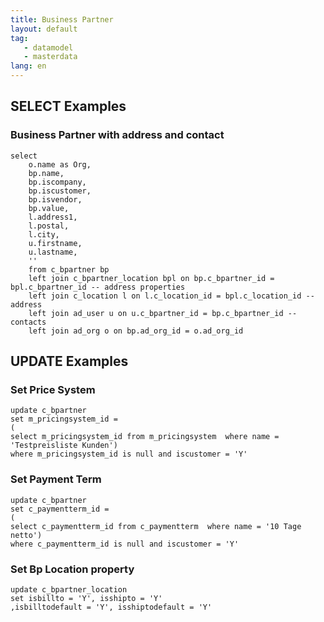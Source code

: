 ```yaml
---
title: Business Partner
layout: default
tag: 
   - datamodel
   - masterdata
lang: en
---
```


## SELECT Examples

### Business Partner with address and contact
```
select
	o.name as Org,
	bp.name,
	bp.iscompany,
	bp.iscustomer,
	bp.isvendor,
	bp.value,
	l.address1,
	l.postal,
	l.city,
	u.firstname,
	u.lastname,
	''
	from c_bpartner bp
	left join c_bpartner_location bpl on bp.c_bpartner_id = bpl.c_bpartner_id -- address properties
	left join c_location l on l.c_location_id = bpl.c_location_id -- address
	left join ad_user u on u.c_bpartner_id = bp.c_bpartner_id -- contacts
	left join ad_org o on bp.ad_org_id = o.ad_org_id
```


## UPDATE Examples

### Set Price System

```
update c_bpartner
set m_pricingsystem_id =
(
select m_pricingsystem_id from m_pricingsystem  where name = 'Testpreisliste Kunden')
where m_pricingsystem_id is null and iscustomer = 'Y'
```

### Set Payment Term

```
update c_bpartner
set c_paymentterm_id =
(
select c_paymentterm_id from c_paymentterm  where name = '10 Tage netto')
where c_paymentterm_id is null and iscustomer = 'Y'
```

### Set Bp Location property

```
update c_bpartner_location
set isbillto = 'Y', isshipto = 'Y'
,isbilltodefault = 'Y', isshiptodefault = 'Y'
```
